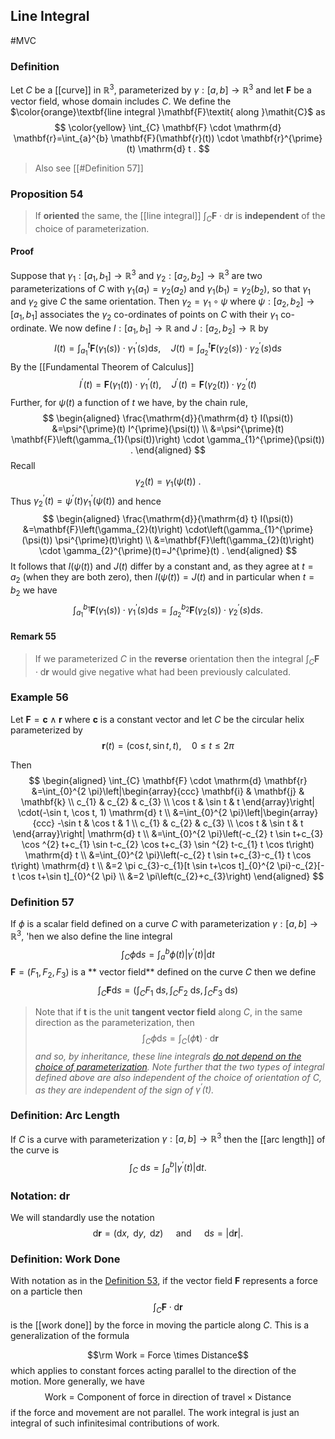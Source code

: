 ## Line Integral
#MVC 
### Definition
Let $C$ be a [[curve]] in $\mathbb{R}^{3}$, parameterized by $\gamma:[a, b] \rightarrow \mathbb{R}^{3}$ and let $\mathbf{F}$ be a vector field, whose domain includes $C .$ We define the $\color{orange}\textbf{line integral }\mathbf{F}\textit{ along }\mathit{C}$ as
$$
\color{yellow}
\int_{C} \mathbf{F} \cdot \mathrm{d} \mathbf{r}=\int_{a}^{b} \mathbf{F}(\mathbf{r}(t)) \cdot \mathbf{r}^{\prime}(t) \mathrm{d} t .
$$
> Also see [[#Definition 57]]
### Proposition 54
>If **oriented** the same, the [[line integral]] $\int_{C} \mathbf{F} \cdot \mathrm{d} \mathbf{r}$ is **independent** of the choice of parameterization.

#### Proof
Suppose that $\gamma_{1}:\left[a_{1}, b_{1}\right] \rightarrow \mathbb{R}^{3}$ and $\gamma_{2}:\left[a_{2}, b_{2}\right] \rightarrow \mathbb{R}^{3}$ are two parameterizations of $C$ with $\gamma_{1}\left(a_{1}\right)=\gamma_{2}\left(a_{2}\right)$ and $\gamma_{1}\left(b_{1}\right)=\gamma_{2}\left(b_{2}\right)$, so that $\gamma_{1}$ and $\gamma_{2}$ give $C$ the same orientation.
Then $\gamma_{2}=\gamma_{1} \circ \psi$ where $\psi:\left[a_{2}, b_{2}\right] \rightarrow\left[a_{1}, b_{1}\right]$ associates the $\gamma_{2}$ co-ordinates of points on $C$ with their $\gamma_{1}$ co-ordinate.
We now define $I:\left[a_{1}, b_{1}\right] \rightarrow \mathbb{R}$ and $J:\left[a_{2}, b_{2}\right] \rightarrow \mathbb{R}$ by
$$
I(t)=\int_{a_{1}}^{t} \mathbf{F}\left(\gamma_{1}(s)\right) \cdot \gamma_{1}^{\prime}(s) \mathrm{d} s, \quad J(t)=\int_{a_{2}}^{t} \mathbf{F}\left(\gamma_{2}(s)\right) \cdot \gamma_{2}^{\prime}(s) \mathrm{d} s
$$
By the [[Fundamental Theorem of Calculus]]
$$
I^{\prime}(t)=\mathbf{F}\left(\gamma_{1}(t)\right) \cdot \gamma_{1}^{\prime}(t), \quad J^{\prime}(t)=\mathbf{F}\left(\gamma_{2}(t)\right) \cdot \gamma_{2}^{\prime}(t)
$$
Further, for $\psi(t)$ a function of $t$ we have, by the chain rule,
$$
\begin{aligned}
\frac{\mathrm{d}}{\mathrm{d} t} I(\psi(t)) &=\psi^{\prime}(t) I^{\prime}(\psi(t)) \\
&=\psi^{\prime}(t) \mathbf{F}\left(\gamma_{1}(\psi(t))\right) \cdot \gamma_{1}^{\prime}(\psi(t)) .
\end{aligned}
$$
Recall
$$
\gamma_{2}(t)=\gamma_{1}(\psi(t)) \text { . }
$$
Thus $\gamma_{2}^{\prime}(t)=\psi^{\prime}(t) \gamma_{1}^{\prime}(\psi(t))$ and hence
$$
\begin{aligned}
\frac{\mathrm{d}}{\mathrm{d} t} I(\psi(t)) &=\mathbf{F}\left(\gamma_{2}(t)\right) \cdot\left(\gamma_{1}^{\prime}(\psi(t)) \psi^{\prime}(t)\right) \\
&=\mathbf{F}\left(\gamma_{2}(t)\right) \cdot \gamma_{2}^{\prime}(t)=J^{\prime}(t) .
\end{aligned}
$$
It follows that $I(\psi(t))$ and $J(t)$ differ by a constant and, as they agree at $t=a_{2}$ (when they are both zero), then $I(\psi(t))=J(t)$ and in particular when $t=b_{2}$ we have
$$
\int_{a_{1}}^{b_{1}} \mathbf{F}\left(\gamma_{1}(s)\right) \cdot \gamma_{1}^{\prime}(s) \mathrm{d} s=\int_{a_{2}}^{b_{2}} \mathbf{F}\left(\gamma_{2}(s)\right) \cdot \gamma_{2}^{\prime}(s) \mathrm{d} s.
$$

#### Remark 55
>If we parameterized $C$ in the **reverse** orientation then the integral $\int_{C} \mathbf{F} \cdot \mathrm{d} \mathbf{r}$ would give negative what had been previously calculated.
### Example 56
Let $\mathbf{F}=\mathbf{c} \wedge \mathbf{r}$ where $\mathbf{c}$ is a constant vector and let $C$ be the circular helix parameterized by
$$
\mathbf{r}(t)=(\cos t, \sin t, t), \quad 0 \leqslant t \leqslant 2 \pi
$$

Then
$$
\begin{aligned}
\int_{C} \mathbf{F} \cdot \mathrm{d} \mathbf{r} &=\int_{0}^{2 \pi}\left|\begin{array}{ccc}
\mathbf{i} & \mathbf{j} & \mathbf{k} \\
c_{1} & c_{2} & c_{3} \\
\cos t & \sin t & t
\end{array}\right| \cdot(-\sin t, \cos t, 1) \mathrm{d} t \\
&=\int_{0}^{2 \pi}\left|\begin{array}{ccc}
-\sin t & \cos t & 1 \\
c_{1} & c_{2} & c_{3} \\
\cos t & \sin t & t
\end{array}\right| \mathrm{d} t \\
&=\int_{0}^{2 \pi}\left(-c_{2} t \sin t+c_{3} \cos ^{2} t+c_{1} \sin t-c_{2} \cos t+c_{3} \sin ^{2} t-c_{1} t \cos t\right) \mathrm{d} t \\
&=\int_{0}^{2 \pi}\left(-c_{2} t \sin t+c_{3}-c_{1} t \cos t\right) \mathrm{d} t \\
&=2 \pi c_{3}-c_{1}[t \sin t+\cos t]_{0}^{2 \pi}-c_{2}[-t \cos t+\sin t]_{0}^{2 \pi} \\
&=2 \pi\left(c_{2}+c_{3}\right)
\end{aligned}
$$

### Definition 57
If $\phi$ is a scalar field defined on a curve $C$ with parameterization $\gamma:[a, b] \rightarrow \mathbb{R}^{3}$, 'hen we also define the line integral
$$
\int_{C} \phi \mathrm{d} s=\int_{a}^{b} \phi(t)\left|\gamma^{\prime}(t)\right| \mathrm{d} t
$$
$\mathbf{F}=\left(F_{1}, F_{2}, F_{3}\right)$ is a ** vector field** defined on the curve $C$ then we define
$$
\int_{C} \mathbf{F} \mathrm{d} s=\left(\int_{C} F_{1} \mathrm{~d} s, \int_{C} F_{2} \mathrm{~d} s, \int_{C} F_{3} \mathrm{~d} s\right)
$$

>Note that if $\mathbf{t}$ is the unit **tangent vector field** along $C$, in the same direction as the parameterization, then
>$$
\int_{C} \phi \mathrm{d} s=\int_{C}(\phi \mathbf{t}) \cdot \mathrm{d} \mathbf{r}
>$$
*and so, by inheritance, these line integrals [do not depend on the choice of parameterization](#Proposition%2054). Note further that the two types of integral defined above are also independent of the choice of orientation of $C$, as they are independent of the sign of $\gamma^{\prime}(t)$.*

### Definition: Arc Length
If $C$ is a curve with parameterization $\gamma:[a, b] \rightarrow \mathbb{R}^{3}$ then the [[arc length]] of the curve is
$$
\int_{C} \mathrm{~d} s=\int_{a}^{b}\left|\gamma^{\prime}(t)\right| \mathrm{d} t.
$$
### Notation: $\mathrm{d} \mathbf{r}$
We will standardly use the notation
$$
\mathrm{d} \mathbf{r}=(\mathrm{d} x, \mathrm{~d} y, \mathrm{~d} z) \quad \text { and } \quad \mathrm{d} s=|\mathrm{d} \mathbf{r}|.
$$
### Definition: Work Done
With notation as in the [Definition 53](Line%20Integral#Definition), if the vector field $\mathbf{F}$ represents a force on a particle then
$$
\int_{C} \mathbf{F} \cdot \mathrm{d} \mathbf{r}
$$
is the [[work done]] by the force in moving the particle along $C$.
This is a generalization of the formula

$$\rm Work = Force \times Distance$$
which applies to constant forces acting parallel to the direction of the motion. More generally, we have $$\text{Work = Component of force in direction of travel} \times \text{Distance}$$ if the force and movement are not parallel. The work integral is just an integral of such infinitesimal contributions of work.
